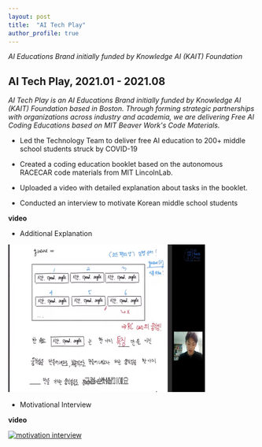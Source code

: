```yaml
---
layout: post
title:  "AI Tech Play"
author_profile: true
---
```


*AI Educations Brand initially funded by Knowledge AI (KAIT) Foundation*

## AI Tech Play, 2021.01 - 2021.08

*AI Tech Play is an AI Educations Brand initially funded by Knowledge AI (KAIT) Foundation based in Boston. Through forming strategic partnerships with organizations across industry and academia, we are delivering Free AI Coding Educations based on MIT Beaver Work's Code Materials.*


-	Led the Technology Team to deliver free AI education to 200+ middle school students struck by COVID-19

-   Created a coding education booklet based on the autonomous RACECAR code materials from MIT LincolnLab.

-	Uploaded a video with detailed explanation about tasks in the booklet.

-	Conducted an interview to motivate Korean middle school students

**video**

-   Additional Explanation

<a href = "https://www.youtube.com/watch?v=utCzjtSN9Pk&t=700s"><img src = "/assets/images/ai_tech_play_sol.png" alt = "solution video" width="400" height="300"></a>

-   Motivational Interview

**video**

<a href = "https://www.youtube.com/watch?v=_GEfOj7DTHY"><img src = "https://img.youtube.com/vi/_GEfOj7DTHY/0.jpg" alt = "motivation interview" width="400" height="300"></a>
